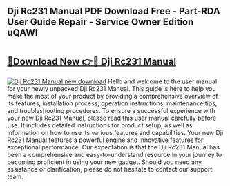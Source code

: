 ## Dji Rc231 Manual PDF Download Free - Part-RDA User Guide Repair - Service Owner Edition uQAWl

# <h2><a href="http://bc19708.oget.top/?id=Dji+Rc231+Manual">🔗Download New 👉🔴 Dji Rc231 Manual</a></h2>

[![Dji Rc231 Manual new download](https://i.imgur.com/5g1atiW.png)](http://bc19708.oget.top/?id=Dji+Rc231+Manual)
Hello and welcome to the user manual for your newly unpacked Dji Rc231 Manual. This guide is here to help you make the most of your product by providing a comprehensive overview of its features, installation process, operation instructions, maintenance tips, and troubleshooting procedures. To ensure a successful experience with your new Dji Rc231 Manual, please read this user manual carefully before use. It includes detailed instructions for product setup, as well as information on how to use its various features and capabilities. Your new Dji Rc231 Manual features a powerful engine and innovative features for exceptional performance. Our expectation is that the Dji Rc231 Manual has been a comprehensive and easy-to-understand resource in your journey to becoming proficient in using your new gadget. Should you need any assistance or clarification, please do not hesitate to contact our support team.
